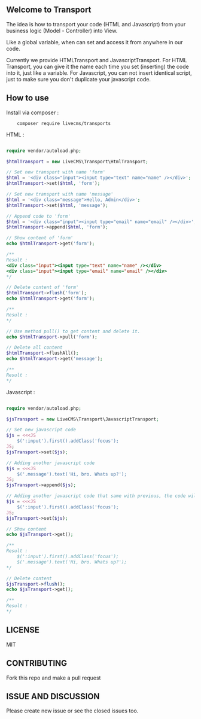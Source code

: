 ## Welcome to Transport ##

The idea is how to transport your code (HTML and Javascript) from your business logic (Model - Controller) into View.

Like a global variable, when can set and access it from anywhere in our code.

Currently we provide HTMLTransport and JavascriptTransport.
For HTML Transport, you can give it the name each time you set (inserting) the code into it, just like a variable.
For Javascript, you can not insert identical script, just to make sure you don't duplicate your javascript code.

## How to use ##

Install via composer :

``` shell
    composer require livecms/transports
```

HTML :

``` php

require vendor/autoload.php;

$htmlTransport = new LiveCMS\Transport\HtmlTransport;

// Set new transport with name 'form'
$html = '<div class="input"><input type="text" name="name" /></div>';
$htmlTransport->set($html, 'form');

// Set new transport with name 'message'
$html = '<div class="message">Hello, Admin</div>';
$htmlTransport->set($html, 'message');

// Append code to 'form'
$html = '<div class="input"><input type="email" name="email" /></div>';
$htmlTransport->append($html, 'form');

// Show content of 'form'
echo $htmlTransport->get('form');

/**
Result :
<div class="input"><input type="text" name="name" /></div>
<div class="input"><input type="email" name="email" /></div>
*/

// Delete content of 'form'
$htmlTransport->flush('form');
echo $htmlTransport->get('form');

/**
Result :
*/

// Use method pull() to get content and delete it.
echo $htmlTransport->pull('form');

// Delete all content
$htmlTransport->flushAll();
echo $htmlTransport->get('message');

/**
Result :
*/

```

Javascript :

``` php

require vendor/autoload.php;

$jsTransport = new LiveCMS\Transport\JavascriptTransport;

// Set new javascript code
$js = <<<JS
    $(':input').first().addClass('focus');
JS;
$jsTransport->set($js);

// Adding another javascript code
$js = <<<JS
    $('.message').text('Hi, bro. Whats up?');
JS;
$jsTransport->append($js);

// Adding another javascript code that same with previous, the code will not be saved.
$js = <<<JS
    $(':input').first().addClass('focus');
JS;
$jsTransport->set($js);

// Show content
echo $jsTransport->get();

/**
Result :
    $(':input').first().addClass('focus');
    $('.message').text('Hi, bro. Whats up?');
*/

// Delete content
$jsTransport->flush();
echo $jsTransport->get();

/**
Result :
*/
```

## LICENSE ##
MIT

## CONTRIBUTING ##
Fork this repo and make a pull request

## ISSUE AND DISCUSSION ##
Please create new issue or see the closed issues too.
